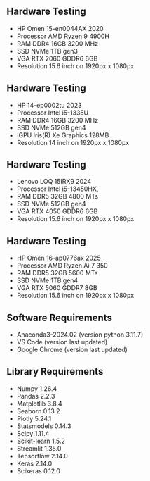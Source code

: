 ## Hardware Testing
- HP Omen 15-en0044AX 2020
- Processor AMD Ryzen 9 4900H
- RAM DDR4 16GB 3200 MHz
- SSD NVMe 1TB gen3
- VGA RTX 2060 GDDR6 6GB
- Resolution 15.6 inch on 1920px x 1080px

## Hardware Testing
- HP 14-ep0002tu 2023
- Processor Intel i5-1335U
- RAM DDR4 16GB 3200 MHz
- SSD NVMe 512GB gen4
- iGPU Iris(R) Xe Graphics 128MB
- Resolution 14 inch on 1920px x 1080px

## Hardware Testing
- Lenovo LOQ 15IRX9 2024
- Processor Intel i5-13450HX,
- RAM DDR5 32GB 4800 MTs
- SSD NVMe 512GB gen4
- VGA RTX 4050 GDDR6 6GB
- Resolution 15.6 inch on 1920px x 1080px

## Hardware Testing
- HP Omen 16-ap0776ax 2025
- Processor AMD Ryzen Ai 7 350
- RAM DDR5 32GB 5600 MTs
- SSD NVMe 1TB gen4
- VGA RTX 5060 GDDR7 8GB
- Resolution 15.6 inch on 1920px x 1080px

## Software Requirements
- Anaconda3-2024.02 (version python 3.11.7)
- VS Code (version last updated)
- Google Chrome (version last updated)

## Library Requirements
- Numpy 1.26.4
- Pandas 2.2.3
- Matplotlib 3.8.4
- Seaborn 0.13.2
- Plotly 5.24.1
- Statsmodels 0.14.3
- Scipy 1.11.4
- Scikit-learn 1.5.2
- Streamlit 1.35.0
- Tensorflow 2.14.0
- Keras 2.14.0
- Scikeras 0.12.0


